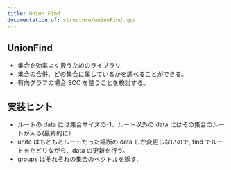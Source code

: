 ```yaml
---
title: Union Find
documentation_of: structure/unionFind.hpp
---
```


## UnionFind

- 集合を効率よく扱うためのライブラリ
- 集合の合併、どの集合に属しているかを調べることができる。
- 有向グラフの場合 SCC を使うことを検討する。

## 実装ヒント

- ルートの data には集合サイズの-1、ルート以外の data にはその集合のルートが入る(最終的に）
- unite はもともとルートだった場所の data しか変更しないので, find でルートをたどりながら、data の更新を行う。
- groups はそれぞれの集合のベクトルを返す.

